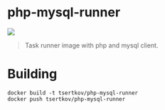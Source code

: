 # php-mysql-runner

[![](https://badge.imagelayers.io/tsertkov/php-mysql-runner:latest.svg)](https://imagelayers.io/?images=tsertkov/php-mysql-runner:latest 'Get your own badge on imagelayers.io')

> Task runner image with php and mysql client.

# Building

```
docker build -t tsertkov/php-mysql-runner
docker push tsertkov/php-mysql-runner
```

